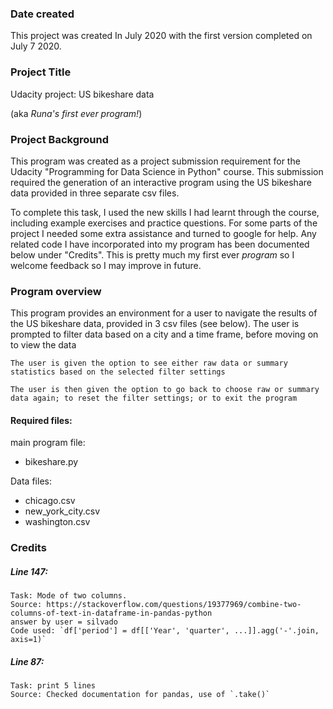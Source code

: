 ### Date created
This project was created In July 2020 with the first version completed on
July 7 2020.

### Project Title
Udacity project: US bikeshare data

(aka _Runa's first ever program!_)

### Project Background
This program was created as a project submission requirement for the Udacity
"Programming for Data Science in Python" course.
This submission required the generation of an interactive program using the US bikeshare data provided in three separate csv files.

To complete this task, I used the new skills I had learnt through the course, including example exercises and practice questions.
For some parts of the project I needed some extra assistance and turned to google for help. Any related code I have incorporated into my program has been documented below under "Credits".
This is pretty much my first ever _program_ so I welcome feedback so I may improve in future.

### Program overview
This program provides an environment for a user to navigate the results of the US bikeshare data, provided in 3 csv files (see below).
    The user is prompted to filter data based on a city and a time frame, before moving on to view the data

    The user is given the option to see either raw data or summary statistics based on the selected filter settings

    The user is then given the option to go back to choose raw or summary data again; to reset the filter settings; or to exit the program

#### Required files:
main program file:
- bikeshare.py

Data files:
- chicago.csv
- new_york_city.csv
- washington.csv

### Credits
##### Line  147:
    Task: Mode of two columns.
    Source: https://stackoverflow.com/questions/19377969/combine-two-columns-of-text-in-dataframe-in-pandas-python
    answer by user = silvado
    Code used: `df['period'] = df[['Year', 'quarter', ...]].agg('-'.join, axis=1)`

##### Line  87:
    Task: print 5 lines
    Source: Checked documentation for pandas, use of `.take()`
